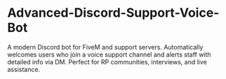 # Advanced-Discord-Support-Voice-Bot
A modern Discord bot for FiveM and support servers. Automatically welcomes users who join a voice support channel and alerts staff with detailed info via DM. Perfect for RP communities, interviews, and live assistance.
